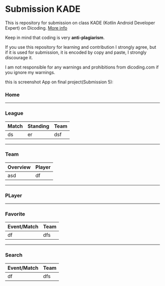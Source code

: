 # Submission KADE 

This is repository for submission on class KADE (Kotlin Android Developer Expert) on Dicoding. [More info](https://www.dicoding.com/academies/55)

Keep in mind that coding is very **anti-plagiarism**.

If you use this repository for learning and contribution I strongly agree, but if it is used for submission, it is encoded by copy and paste, I strongly discourage it.

I am not responsible for any warnings and prohibitions from dicoding.com if you ignore my warnings.

this is screenshot App on final project(Submission 5):

### Home
---

### League
Match | Standing | Team
---|---|---
ds |er | dsf

---
### Team
Overview | Player
---|---
asd| df

---

### PLayer

---

### Favorite
Event/Match | Team
--- | ---
df | dfs

---
### Search
Event/Match | Team
--- | ---
df | dfs

